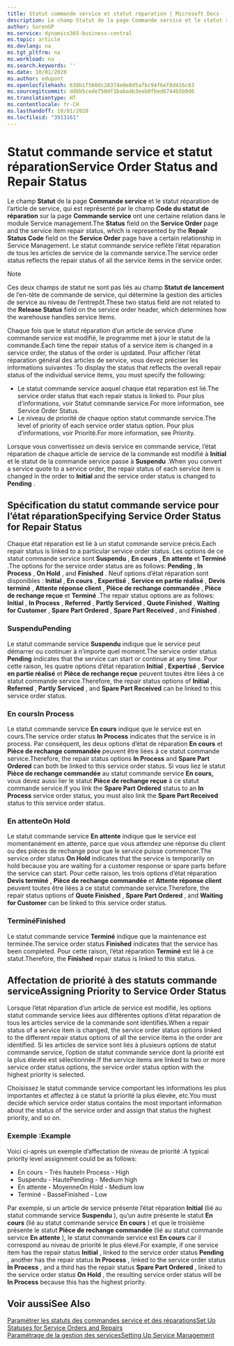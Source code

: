 ```yaml
---
title: Statut commande service et statut réparation | Microsoft Docs
description: Le champ Statut de la page Commande service et le statut réparation de l’article de service, qui est représenté par le champ Code du statut de réparation sur la page Commande service ont une certaine relation dans le module Service management. Le statut commande service reflète l’état réparation de tous les articles de service de la commande service.
author: SorenGP
ms.service: dynamics365-business-central
ms.topic: article
ms.devlang: na
ms.tgt_pltfrm: na
ms.workload: na
ms.search.keywords: ''
ms.date: 10/01/2020
ms.author: edupont
ms.openlocfilehash: 638b1f560dc28374e0e8d5afbc94f6ef8d416c83
ms.sourcegitcommit: ddbb5cede750df1baba4b3eab8fbed6744b5b9d6
ms.translationtype: HT
ms.contentlocale: fr-CH
ms.lasthandoff: 10/01/2020
ms.locfileid: "3913161"
---
```

# <a name="service-order-status-and-repair-status"></a><span data-ttu-id="3c433-104">Statut commande service et statut réparation</span><span class="sxs-lookup"><span data-stu-id="3c433-104">Service Order Status and Repair Status</span></span>
<span data-ttu-id="3c433-105">Le champ **Statut** de la page **Commande service** et le statut réparation de l’article de service, qui est représenté par le champ **Code du statut de réparation** sur la page **Commande service** ont une certaine relation dans le module Service management.</span><span class="sxs-lookup"><span data-stu-id="3c433-105">The **Status** field on the **Service Order** page and the service item repair status, which is represented by the **Repair Status Code** field on the **Service Order** page have a certain relationship in Service Management.</span></span> <span data-ttu-id="3c433-106">Le statut commande service reflète l’état réparation de tous les articles de service de la commande service.</span><span class="sxs-lookup"><span data-stu-id="3c433-106">The service order status reflects the repair status of all the service items in the service order.</span></span>  

> [!NOTE]  
>  <span data-ttu-id="3c433-107">Ces deux champs de statut ne sont pas liés au champ **Statut de lancement** de l’en\-tête de commande de service, qui détermine la gestion des articles de service au niveau de l’entrepôt.</span><span class="sxs-lookup"><span data-stu-id="3c433-107">These two status field are not related to the **Release Status** field on the service order header, which determines how the warehouse handles service items.</span></span>  

 <span data-ttu-id="3c433-108">Chaque fois que le statut réparation d’un article de service d’une commande service est modifié, le programme met à jour le statut de la commande.</span><span class="sxs-lookup"><span data-stu-id="3c433-108">Each time the repair status of a service item is changed in a service order, the status of the order is updated.</span></span> <span data-ttu-id="3c433-109">Pour afficher l’état réparation général des articles de service, vous devez préciser les informations suivantes :</span><span class="sxs-lookup"><span data-stu-id="3c433-109">To display the status that reflects the overall repair status of the individual service items, you must specify the following:</span></span>  

* <span data-ttu-id="3c433-110">Le statut commande service auquel chaque état réparation est lié.</span><span class="sxs-lookup"><span data-stu-id="3c433-110">The service order status that each repair status is linked to.</span></span> <span data-ttu-id="3c433-111">Pour plus d’informations, voir Statut commande service.</span><span class="sxs-lookup"><span data-stu-id="3c433-111">For more information, see Service Order Status.</span></span>  
* <span data-ttu-id="3c433-112">Le niveau de priorité de chaque option statut commande service.</span><span class="sxs-lookup"><span data-stu-id="3c433-112">The level of priority of each service order status option.</span></span> <span data-ttu-id="3c433-113">Pour plus d’informations, voir Priorité.</span><span class="sxs-lookup"><span data-stu-id="3c433-113">For more information, see Priority.</span></span>  

 <span data-ttu-id="3c433-114">Lorsque vous convertissez un devis service en commande service, l’état réparation de chaque article de service de la commande est modifié à **Initial** et le statut de la commande service passe à **Suspendu** .</span><span class="sxs-lookup"><span data-stu-id="3c433-114">When you convert a service quote to a service order, the repair status of each service item is changed in the order to **Initial** and the service order status is changed to **Pending** .</span></span>  

## <a name="specifying-service-order-status-for-repair-status"></a><span data-ttu-id="3c433-115">Spécification du statut commande service pour l’état réparation</span><span class="sxs-lookup"><span data-stu-id="3c433-115">Specifying Service Order Status for Repair Status</span></span>  
<span data-ttu-id="3c433-116">Chaque état réparation est lié à un statut commande service précis.</span><span class="sxs-lookup"><span data-stu-id="3c433-116">Each repair status is linked to a particular service order status.</span></span> <span data-ttu-id="3c433-117">Les options de ce statut commande service sont **Suspendu** , **En cours** , **En attente** et **Terminé** .</span><span class="sxs-lookup"><span data-stu-id="3c433-117">The options for the service order status are as follows: **Pending** , **In Process** , **On Hold** , and **Finished** .</span></span> <span data-ttu-id="3c433-118">Neuf options d’état réparation sont disponibles : **Initial** , **En cours** , **Expertisé** , **Service en partie réalisé** , **Devis terminé** , **Attente réponse client** , **Pièce de rechange commandée** , **Pièce de rechange reçue** et **Terminé** .</span><span class="sxs-lookup"><span data-stu-id="3c433-118">The repair status options are as follows: **Initial** , **In Process** , **Referred** , **Partly Serviced** , **Quote Finished** , **Waiting for Customer** , **Spare Part Ordered** , **Spare Part Received** , and **Finished** .</span></span>  

### <a name="pending"></a><span data-ttu-id="3c433-119">Suspendu</span><span class="sxs-lookup"><span data-stu-id="3c433-119">Pending</span></span>  
<span data-ttu-id="3c433-120">Le statut commande service **Suspendu** indique que le service peut démarrer ou continuer à n’importe quel moment.</span><span class="sxs-lookup"><span data-stu-id="3c433-120">The service order status **Pending** indicates that the service can start or continue at any time.</span></span> <span data-ttu-id="3c433-121">Pour cette raison, les quatre options d’état réparation **Initial** , **Expertisé** , **Service en partie réalisé** et **Pièce de rechange reçue** peuvent toutes être liées à ce statut commande service.</span><span class="sxs-lookup"><span data-stu-id="3c433-121">Therefore, the repair status options of **Initial** , **Referred** , **Partly Serviced** , and **Spare Part Received** can be linked to this service order status.</span></span>  

### <a name="in-process"></a><span data-ttu-id="3c433-122">En cours</span><span class="sxs-lookup"><span data-stu-id="3c433-122">In Process</span></span>  
<span data-ttu-id="3c433-123">Le statut commande service **En cours** indique que le service est en cours.</span><span class="sxs-lookup"><span data-stu-id="3c433-123">The service order status **In Process** indicates that the service is in process.</span></span> <span data-ttu-id="3c433-124">Par conséquent, les deux options d’état de réparation **En cours** et **Pièce de rechange commandée** peuvent être liées à ce statut commande service.</span><span class="sxs-lookup"><span data-stu-id="3c433-124">Therefore, the repair status options **In Process** and **Spare Part Ordered** can both be linked to this service order status.</span></span> <span data-ttu-id="3c433-125">Si vous liez le statut **Pièce de rechange commandée** au statut commande service **En cours,** vous devez aussi lier le statut **Pièce de rechange reçue** à ce statut commande service.</span><span class="sxs-lookup"><span data-stu-id="3c433-125">If you link the **Spare Part Ordered** status to an **In Process** service order status, you must also link the **Spare Part Received** status to this service order status.</span></span>  

### <a name="on-hold"></a><span data-ttu-id="3c433-126">En attente</span><span class="sxs-lookup"><span data-stu-id="3c433-126">On Hold</span></span>  
<span data-ttu-id="3c433-127">Le statut commande service **En attente** indique que le service est momentanément en attente, parce que vous attendez une réponse du client ou des pièces de rechange pour que le service puisse commencer.</span><span class="sxs-lookup"><span data-stu-id="3c433-127">The service order status **On Hold** indicates that the service is temporarily on hold because you are waiting for a customer response or spare parts before the service can start.</span></span> <span data-ttu-id="3c433-128">Pour cette raison, les trois options d’état réparation **Devis terminé** , **Pièce de rechange commandée** et **Attente réponse client** peuvent toutes être liées à ce statut commande service.</span><span class="sxs-lookup"><span data-stu-id="3c433-128">Therefore, the repair status options of **Quote Finished** , **Spare Part Ordered** , and **Waiting for Customer** can be linked to this service order status.</span></span>  

### <a name="finished"></a><span data-ttu-id="3c433-129">Terminé</span><span class="sxs-lookup"><span data-stu-id="3c433-129">Finished</span></span>  
<span data-ttu-id="3c433-130">Le statut commande service **Terminé** indique que la maintenance est terminée.</span><span class="sxs-lookup"><span data-stu-id="3c433-130">The service order status **Finished** indicates that the service has been completed.</span></span> <span data-ttu-id="3c433-131">Pour cette raison, l’état réparation **Terminé** est lié à ce statut.</span><span class="sxs-lookup"><span data-stu-id="3c433-131">Therefore, the **Finished** repair status is linked to this status.</span></span>  

## <a name="assigning-priority-to-service-order-status"></a><span data-ttu-id="3c433-132">Affectation de priorité à des statuts commande service</span><span class="sxs-lookup"><span data-stu-id="3c433-132">Assigning Priority to Service Order Status</span></span>  
<span data-ttu-id="3c433-133">Lorsque l’état réparation d’un article de service est modifié, les options statut commande service liées aux différentes options d’état réparation de tous les articles service de la commande sont identifiés.</span><span class="sxs-lookup"><span data-stu-id="3c433-133">When a repair status of a service item is changed, the service order status options linked to the different repair status options of all the service items in the order are identified.</span></span> <span data-ttu-id="3c433-134">Si les articles de service sont liés à plusieurs options de statut commande service, l’option de statut commande service dont la priorité est la plus élevée est sélectionnée.</span><span class="sxs-lookup"><span data-stu-id="3c433-134">If the service items are linked to two or more service order status options, the service order status option with the highest priority is selected.</span></span>  

<span data-ttu-id="3c433-135">Choisissez le statut commande service comportant les informations les plus importantes et affectez à ce statut la priorité la plus élevée, etc.</span><span class="sxs-lookup"><span data-stu-id="3c433-135">You must decide which service order status contains the most important information about the status of the service order and assign that status the highest priority, and so on.</span></span>  

### <a name="example"></a><span data-ttu-id="3c433-136">Exemple :</span><span class="sxs-lookup"><span data-stu-id="3c433-136">Example</span></span>  
<span data-ttu-id="3c433-137">Voici ci-après un exemple d’affectation de niveau de priorité :</span><span class="sxs-lookup"><span data-stu-id="3c433-137">A typical priority level assignment could be as follows:</span></span>  

* <span data-ttu-id="3c433-138">En cours - Très haute</span><span class="sxs-lookup"><span data-stu-id="3c433-138">In Process - High</span></span>  
* <span data-ttu-id="3c433-139">Suspendu - Haute</span><span class="sxs-lookup"><span data-stu-id="3c433-139">Pending - Medium high</span></span>  
* <span data-ttu-id="3c433-140">En attente - Moyenne</span><span class="sxs-lookup"><span data-stu-id="3c433-140">On Hold - Medium low</span></span>  
* <span data-ttu-id="3c433-141">Terminé - Basse</span><span class="sxs-lookup"><span data-stu-id="3c433-141">Finished - Low</span></span>  

<span data-ttu-id="3c433-142">Par exemple, si un article de service présente l’état réparation **Initial** (lié au statut commande service **Suspendu** ), qu’un autre présente le statut **En cours** (lié au statut commande service **En cours** ) et que le troisième présente le statut **Pièce de rechange commandée** (lié au statut commande service **En attente** ), le statut commande service est **En cours** car il correspond au niveau de priorité le plus élevé.</span><span class="sxs-lookup"><span data-stu-id="3c433-142">For example, if one service item has the repair status **Initial** , linked to the service order status **Pending** , another has the repair status **In Process** , linked to the service order status **In Process** , and a third has the repair status **Spare Part Ordered** , linked to the service order status **On Hold** , the resulting service order status will be **In Process** because this has the highest priority.</span></span>  

## <a name="see-also"></a><span data-ttu-id="3c433-143">Voir aussi</span><span class="sxs-lookup"><span data-stu-id="3c433-143">See Also</span></span>  
[<span data-ttu-id="3c433-144">Paramétrer les statuts des commandes service et des réparations</span><span class="sxs-lookup"><span data-stu-id="3c433-144">Set Up Statuses for Service Orders and Repairs</span></span>](service-order-repair-status.md)  
[<span data-ttu-id="3c433-145">Paramétrage de la gestion des services</span><span class="sxs-lookup"><span data-stu-id="3c433-145">Setting Up Service Management</span></span>](service-setup-service.md)  
